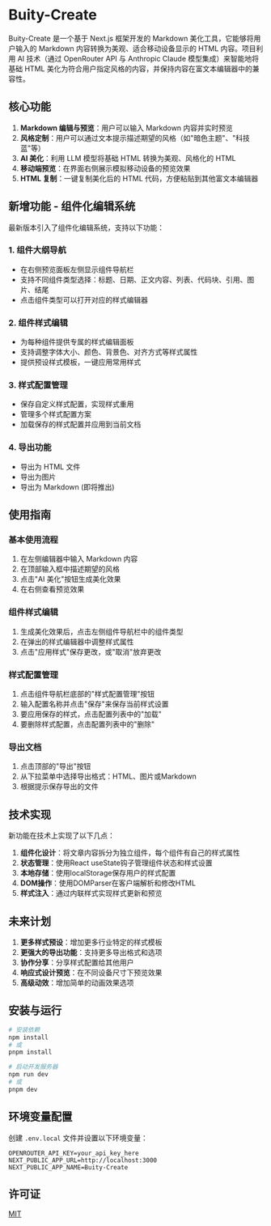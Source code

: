 # Buity-Create

Buity-Create 是一个基于 Next.js 框架开发的 Markdown 美化工具，它能够将用户输入的 Markdown 内容转换为美观、适合移动设备显示的 HTML 内容。项目利用 AI 技术（通过 OpenRouter API 与 Anthropic Claude 模型集成）来智能地将基础 HTML 美化为符合用户指定风格的内容，并保持内容在富文本编辑器中的兼容性。

## 核心功能

1. **Markdown 编辑与预览**：用户可以输入 Markdown 内容并实时预览
2. **风格定制**：用户可以通过文本提示描述期望的风格（如"暗色主题"、"科技蓝"等）
3. **AI 美化**：利用 LLM 模型将基础 HTML 转换为美观、风格化的 HTML
4. **移动端预览**：在界面右侧展示模拟移动设备的预览效果
5. **HTML 复制**：一键复制美化后的 HTML 代码，方便粘贴到其他富文本编辑器

## 新增功能 - 组件化编辑系统

最新版本引入了组件化编辑系统，支持以下功能：

### 1. 组件大纲导航

- 在右侧预览面板左侧显示组件导航栏
- 支持不同组件类型选择：标题、日期、正文内容、列表、代码块、引用、图片、结尾
- 点击组件类型可以打开对应的样式编辑器

### 2. 组件样式编辑

- 为每种组件提供专属的样式编辑面板
- 支持调整字体大小、颜色、背景色、对齐方式等样式属性
- 提供预设样式模板，一键应用常用样式

### 3. 样式配置管理

- 保存自定义样式配置，实现样式重用
- 管理多个样式配置方案
- 加载保存的样式配置并应用到当前文档

### 4. 导出功能

- 导出为 HTML 文件
- 导出为图片
- 导出为 Markdown (即将推出)

## 使用指南

### 基本使用流程

1. 在左侧编辑器中输入 Markdown 内容
2. 在顶部输入框中描述期望的风格
3. 点击"AI 美化"按钮生成美化效果
4. 在右侧查看预览效果

### 组件样式编辑

1. 生成美化效果后，点击左侧组件导航栏中的组件类型
2. 在弹出的样式编辑器中调整样式属性
3. 点击"应用样式"保存更改，或"取消"放弃更改

### 样式配置管理

1. 点击组件导航栏底部的"样式配置管理"按钮
2. 输入配置名称并点击"保存"来保存当前样式设置
3. 要应用保存的样式，点击配置列表中的"加载"
4. 要删除样式配置，点击配置列表中的"删除"

### 导出文档

1. 点击顶部的"导出"按钮
2. 从下拉菜单中选择导出格式：HTML、图片或Markdown
3. 根据提示保存导出的文件

## 技术实现

新功能在技术上实现了以下几点：

1. **组件化设计**：将文章内容拆分为独立组件，每个组件有自己的样式属性
2. **状态管理**：使用React useState钩子管理组件状态和样式设置
3. **本地存储**：使用localStorage保存用户的样式配置
4. **DOM操作**：使用DOMParser在客户端解析和修改HTML
5. **样式注入**：通过内联样式实现样式更新和预览

## 未来计划

1. **更多样式预设**：增加更多行业特定的样式模板
2. **更强大的导出功能**：支持更多导出格式和选项
3. **协作分享**：分享样式配置给其他用户
4. **响应式设计预览**：在不同设备尺寸下预览效果
5. **高级动效**：增加简单的动画效果选项

## 安装与运行

```bash
# 安装依赖
npm install
# 或
pnpm install

# 启动开发服务器
npm run dev
# 或
pnpm dev
```

## 环境变量配置

创建 `.env.local` 文件并设置以下环境变量：

```
OPENROUTER_API_KEY=your_api_key_here
NEXT_PUBLIC_APP_URL=http://localhost:3000
NEXT_PUBLIC_APP_NAME=Buity-Create
```

## 许可证

[MIT](LICENSE)
